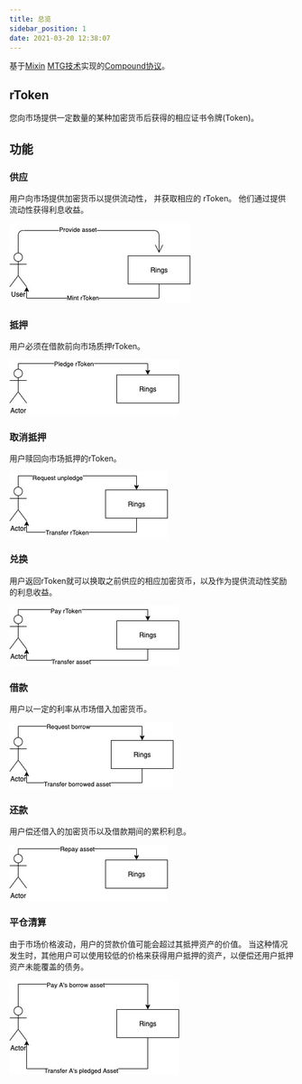 ```yaml
---
title: 总览
sidebar_position: 1
date: 2021-03-20 12:38:07
---
```


基于[Mixin](https://github.com/MixinNetwork/mixin) [MTG技术](https://github.com/MixinNetwork/developers.mixin.one/blob/main/developers/src/i18n/en/document/mainnet/mtg.md)实现的[Compound协议](https://github.com/compound-finance/compound-protocol)。

## rToken

您向市场提供一定数量的某种加密货币后获得的相应证书令牌(Token)。

## 功能

### 供应

用户向市场提供加密货币以提供流动性， 并获取相应的 rToken。 他们通过提供流动性获得利息收益。

![](overview/uc_supply.jpg)

### 抵押

用户必须在借款前向市场质押rToken。

![](overview/uc_pledge.jpg)

### 取消抵押

用户赎回向市场抵押的rToken。

![](overview/uc_unpledge.jpg)

### 兑换

用户返回rToken就可以换取之前供应的相应加密货币，以及作为提供流动性奖励的利息收益。

![](overview/uc_redeem.jpg)

### 借款

用户以一定的利率从市场借入加密货币。

![](overview/uc_borrow.jpg)

### 还款

用户偿还借入的加密货币以及借款期间的累积利息。

![](overview/uc_repay.jpg)

### 平仓清算

由于市场价格波动，用户的贷款价值可能会超过其抵押资产的价值。 当这种情况发生时，其他用户可以使用较低的价格来获得用户抵押的资产，以便偿还用户抵押资产未能覆盖的债务。

![](overview/uc_liquidity.jpg)

